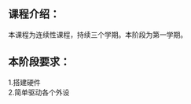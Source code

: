 课程介绍：
-------------------
本课程为连续性课程，持续三个学期。本阶段为第一学期。

本阶段要求： 
-------------------
1.搭建硬件    
2.简单驱动各个外设  

